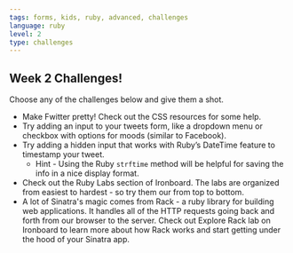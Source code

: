 ```yaml
---
tags: forms, kids, ruby, advanced, challenges
language: ruby
level: 2
type: challenges
---
```


## Week 2 Challenges!

Choose any of the challenges below and give them a shot.

+ Make Fwitter pretty! Check out the CSS resources for some help. 
+ Try adding an input to your tweets form, like a dropdown menu or checkbox with options for moods (similar to Facebook).
+ Try adding a hidden input that works with Ruby’s DateTime feature to timestamp your tweet.
  * Hint - Using the Ruby `strftime` method will be helpful for saving the info in a nice display format.
+ Check out the Ruby Labs section of Ironboard. The labs are organized from easiest to hardest - so try them our from top to bottom.
+ A lot of Sinatra's magic comes from Rack - a ruby library for building web applications. It handles all of the HTTP requests going back and forth from our browser to the server. Check out Explore Rack lab on Ironboard to learn more about how Rack works and start getting under the hood of your Sinatra app.
